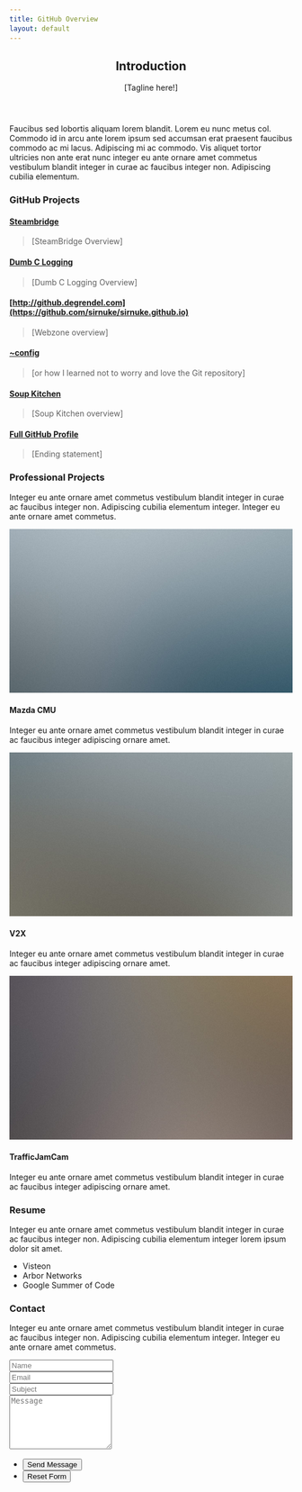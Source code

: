 ```yaml
---
title: GitHub Overview
layout: default
---
```


<section id="section-introduction">
<div class="container">

<header class="major" markdown="1">

## Introduction

[Tagline here!]

</header>

Faucibus sed lobortis aliquam lorem blandit. Lorem eu nunc metus col. Commodo id in arcu ante lorem ipsum sed accumsan erat praesent faucibus commodo ac mi lacus. Adipiscing mi ac commodo. Vis aliquet tortor ultricies non ante erat nunc integer eu ante ornare amet commetus vestibulum blandit integer in curae ac faucibus integer non. Adipiscing cubilia elementum.

</div>
</section>

<section id="section-github-projects">
<div class="container" markdown="1">

### GitHub Projects

#### [Steambridge](https://github.com/sirnuke/steambridge)

> [SteamBridge Overview]

#### [Dumb C Logging](https://github.com/sirnuke/dumb-c-logging)

> [Dumb C Logging Overview]

#### [http://github.degrendel.com](https://github.com/sirnuke/sirnuke.github.io)

> [Webzone overview]

#### [~config](https://github.com/sirnuke/unix-settings)

> [or how I learned not to worry and love the Git repository]

#### [Soup Kitchen](https://github.com/sirnuke/soup-kitchen)

> [Soup Kitchen overview]

#### [Full GitHub Profile](https://github.com/sirnuke)

> [Ending statement]

</div>
</section>
<section id="section-professional-projects">
<div class="container" markdown="1">

### Professional Projects

Integer eu ante ornare amet commetus vestibulum blandit integer in curae ac faucibus integer non. Adipiscing cubilia elementum integer. Integer eu ante ornare amet commetus.

<div class="features">
<article>
<a href="#" class="image"><img src="images/pic01.jpg" alt="" /></a>
<div class="inner" markdown="1">

#### Mazda CMU

Integer eu ante ornare amet commetus vestibulum blandit integer in curae ac faucibus integer adipiscing ornare amet.

</div>
</article>
<article>
<a href="#" class="image"><img src="images/pic02.jpg" alt="" /></a>
<div class="inner" markdown="1">

#### V2X

Integer eu ante ornare amet commetus vestibulum blandit integer in curae ac faucibus integer adipiscing ornare amet.

</div>
</article>
<article>
<a href="#" class="image"><img src="images/pic03.jpg" alt="" /></a>
<div class="inner" markdown="1">

#### TrafficJamCam

Integer eu ante ornare amet commetus vestibulum blandit integer in curae ac faucibus integer adipiscing ornare amet.

</div>
</article>
</div>

</div>
</section>
<section id="section-resume">
<div class="container" markdown="1">

### Resume

Integer eu ante ornare amet commetus vestibulum blandit integer in curae ac faucibus integer non. Adipiscing cubilia elementum integer lorem ipsum dolor sit amet.

* Visteon
* Arbor Networks
* Google Summer of Code

</div>
</section>
<section id="section-contact">
<div class="container" markdown="1">

### Contact

Integer eu ante ornare amet commetus vestibulum blandit integer in curae ac faucibus integer non. Adipiscing cubilia elementum integer. Integer eu ante ornare amet commetus.

<form method="post" action="#">
<div class="row uniform">
 <div class="6u 12u(xsmall)"><input type="text" name="name" id="name" placeholder="Name" /></div>
 <div class="6u 12u(xsmall)"><input type="email" name="email" id="email" placeholder="Email" /></div>
</div>
<div class="row uniform">
 <div class="12u"><input type="text" name="subject" id="subject" placeholder="Subject" /></div>
</div>
<div class="row uniform">
 <div class="12u"><textarea name="message" id="message" placeholder="Message" rows="6"></textarea></div>
</div>
<div class="row uniform">
 <div class="12u">
  <ul class="actions">
   <li><input type="submit" class="special" value="Send Message" /></li>
   <li><input type="reset" value="Reset Form" /></li>
  </ul>
 </div>
</div>
</form>

</div>
</section>


